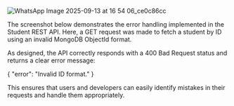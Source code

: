 ![WhatsApp Image 2025-09-13 at 16 54 06_ce0c86cc](https://github.com/user-attachments/assets/a12b54cf-fa8b-4d1c-b0ad-6f4a52d27db3)



The screenshot below demonstrates the error handling implemented in the Student REST API.
Here, a GET request was made to fetch a student by ID using an invalid MongoDB ObjectId format.

As designed, the API correctly responds with a 400 Bad Request status and returns a clear error message:

{
  "error": "Invalid ID format."
}


This ensures that users and developers can easily identify mistakes in their requests and handle them appropriately.
